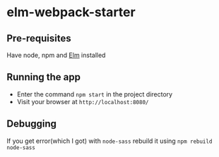 # elm-webpack-starter

## Pre-requisites

Have node, npm and [Elm](http://elm-lang.org/) installed

## Running the app

* Enter the command `npm start` in the project directory
* Visit your browser at `http://localhost:8080/`

## Debugging

If you get error(which I got) with `node-sass` rebuild it using `npm rebuild node-sass`
